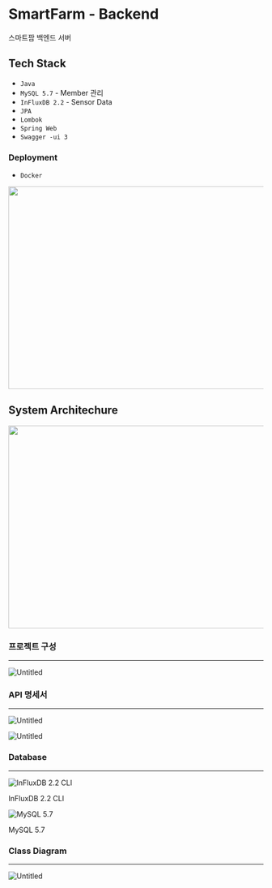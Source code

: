# SmartFarm - Backend

스마트팜 백엔드 서버

## Tech Stack

- `Java`
- `MySQL 5.7`  - Member 관리
- `InFluxDB 2.2` - Sensor Data
- `JPA`
- `Lombok`
- `Spring Web`
- `Swagger -ui 3`

### Deployment

- `Docker`
<img src="https://user-images.githubusercontent.com/45040095/230765843-b9c6ced2-4a51-44d7-934d-cf54d3efbd26.png" width="600" height="400">

## System Architechure
<img src="![2](https://user-images.githubusercontent.com/45040095/230765941-c81c5c9b-2817-42ba-a15d-5cb5eaba5f66.png)
" width="600" height="400">

### 프로젝트 구성

---

![Untitled](https://s3-us-west-2.amazonaws.com/secure.notion-static.com/76c38515-8f1f-4c44-a18b-22d3271b36a1/Untitled.png)

### API 명세서

---

![Untitled](https://s3-us-west-2.amazonaws.com/secure.notion-static.com/1f50c0e2-ab32-4f56-a381-b0ac380ae75e/Untitled.png)

![Untitled](https://s3-us-west-2.amazonaws.com/secure.notion-static.com/9733e955-e98d-4cb0-8639-869e5919961a/Untitled.png)

### Database

---

![InFluxDB 2.2 CLI](https://s3-us-west-2.amazonaws.com/secure.notion-static.com/64c0f48f-d768-4906-b4ed-ca782a7b96a4/Untitled.png)

InFluxDB 2.2 CLI

![MySQL 5.7 ](https://s3-us-west-2.amazonaws.com/secure.notion-static.com/d3a86afc-75a4-43ed-a4eb-d90295bbc4a7/Untitled.png)

MySQL 5.7 

### Class Diagram

---

![Untitled](https://s3-us-west-2.amazonaws.com/secure.notion-static.com/8f21c263-8ec0-4ee5-97fe-9d5450a97a4c/Untitled.png)
